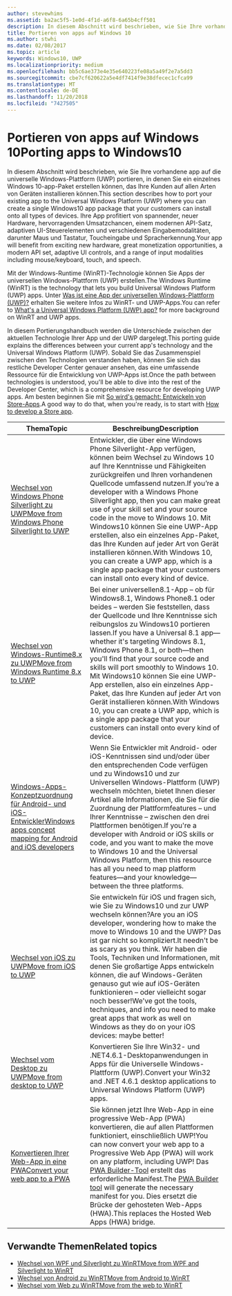 ```yaml
---
author: stevewhims
ms.assetid: ba2ac5f5-1e0d-4f1d-a6f8-6a65b4cff501
description: In diesem Abschnitt wird beschrieben, wie Sie Ihre vorhandene app auf die universelle Windows-Plattform (UWP) portieren, in denen Sie ein einzelnes Windows 10-app-Paket erstellen können, das Ihre Kunden auf allen Arten von Geräten installieren können. Ihre App profitiert von spannender, neuer Hardware, hervorragenden Umsatzchancen, einem modernen API-Satz, adaptiven UI-Steuerelementen und verschiedenen Eingabemodalitäten, darunter Maus und Tastatur, Toucheingabe und Spracherkennung.
title: Portieren von apps auf Windows 10
ms.author: stwhi
ms.date: 02/08/2017
ms.topic: article
keywords: Windows10, UWP
ms.localizationpriority: medium
ms.openlocfilehash: bb5c6ae373e4e35e640223fe08a5a49f2e7a5dd3
ms.sourcegitcommit: cbe7cf620622a5e4df7414f9e38dfecec1cfca99
ms.translationtype: MT
ms.contentlocale: de-DE
ms.lasthandoff: 11/20/2018
ms.locfileid: "7427505"
---
```

# <a name="porting-apps-to-windows10"></a><span data-ttu-id="3bd63-105">Portieren von apps auf Windows 10</span><span class="sxs-lookup"><span data-stu-id="3bd63-105">Porting apps to Windows10</span></span>


<span data-ttu-id="3bd63-106">In diesem Abschnitt wird beschrieben, wie Sie Ihre vorhandene app auf die universelle Windows-Plattform (UWP) portieren, in denen Sie ein einzelnes Windows 10-app-Paket erstellen können, das Ihre Kunden auf allen Arten von Geräten installieren können.</span><span class="sxs-lookup"><span data-stu-id="3bd63-106">This section describes how to port your existing app to the Universal Windows Platform (UWP) where you can create a single Windows10 app package that your customers can install onto all types of devices.</span></span> <span data-ttu-id="3bd63-107">Ihre App profitiert von spannender, neuer Hardware, hervorragenden Umsatzchancen, einem modernen API-Satz, adaptiven UI-Steuerelementen und verschiedenen Eingabemodalitäten, darunter Maus und Tastatur, Toucheingabe und Spracherkennung.</span><span class="sxs-lookup"><span data-stu-id="3bd63-107">Your app will benefit from exciting new hardware, great monetization opportunities, a modern API set, adaptive UI controls, and a range of input modalities including mouse/keyboard, touch, and speech.</span></span>

<span data-ttu-id="3bd63-108">Mit der Windows-Runtime (WinRT)-Technologie können Sie Apps der universellen Windows-Plattform (UWP) erstellen.</span><span class="sxs-lookup"><span data-stu-id="3bd63-108">The Windows Runtime (WinRT) is the technology that lets you build Universal Windows Platform (UWP) apps.</span></span> <span data-ttu-id="3bd63-109">Unter [Was ist eine App der universellen Windows-Plattform (UWP)?](https://msdn.microsoft.com/library/windows/apps/dn726767) erhalten Sie weitere Infos zu WinRT- und UWP-Apps.</span><span class="sxs-lookup"><span data-stu-id="3bd63-109">You can refer to [What's a Universal Windows Platform (UWP) app?](https://msdn.microsoft.com/library/windows/apps/dn726767) for more background on WinRT and UWP apps.</span></span>

<span data-ttu-id="3bd63-110">In diesem Portierungshandbuch werden die Unterschiede zwischen der aktuellen Technologie Ihrer App und der UWP dargelegt.</span><span class="sxs-lookup"><span data-stu-id="3bd63-110">This porting guide explains the differences between your current app's technology and the Universal Windows Platform (UWP).</span></span> <span data-ttu-id="3bd63-111">Sobald Sie das Zusammenspiel zwischen den Technologien verstanden haben, können Sie sich das restliche Developer Center genauer ansehen, das eine umfassende Ressource für die Entwicklung von UWP-Apps ist.</span><span class="sxs-lookup"><span data-stu-id="3bd63-111">Once the path between technologies is understood, you'll be able to dive into the rest of the Developer Center, which is a comprehensive resource for developing UWP apps.</span></span> <span data-ttu-id="3bd63-112">Am besten beginnen Sie mit [So wird's gemacht: Entwickeln von Store-Apps](https://msdn.microsoft.com/library/windows/apps/dn726537).</span><span class="sxs-lookup"><span data-stu-id="3bd63-112">A good way to do that, when you're ready, is to start with [How to develop a Store app](https://msdn.microsoft.com/library/windows/apps/dn726537).</span></span>

| <span data-ttu-id="3bd63-113">Thema</span><span class="sxs-lookup"><span data-stu-id="3bd63-113">Topic</span></span> | <span data-ttu-id="3bd63-114">Beschreibung</span><span class="sxs-lookup"><span data-stu-id="3bd63-114">Description</span></span> |
|-------|-------------|
| [<span data-ttu-id="3bd63-115">Wechsel von Windows Phone Silverlight zu UWP</span><span class="sxs-lookup"><span data-stu-id="3bd63-115">Move from Windows Phone Silverlight to UWP</span></span>](wpsl-to-uwp-root.md) | <span data-ttu-id="3bd63-116">Entwickler, die über eine Windows Phone Silverlight-App verfügen, können beim Wechsel zu Windows 10 auf Ihre Kenntnisse und Fähigkeiten zurückgreifen und Ihren vorhandenen Quellcode umfassend nutzen.</span><span class="sxs-lookup"><span data-stu-id="3bd63-116">If you’re a developer with a Windows Phone Silverlight app, then you can make great use of your skill set and your source code in the move to Windows 10.</span></span> <span data-ttu-id="3bd63-117">Mit Windows10 können Sie eine UWP-App erstellen, also ein einzelnes App-Paket, das Ihre Kunden auf jeder Art von Gerät installieren können.</span><span class="sxs-lookup"><span data-stu-id="3bd63-117">With Windows 10, you can create a UWP app, which is a single app package that your customers can install onto every kind of device.</span></span> |
| [<span data-ttu-id="3bd63-118">Wechsel von Windows-Runtime8.x zu UWP</span><span class="sxs-lookup"><span data-stu-id="3bd63-118">Move from Windows Runtime 8.x to UWP</span></span>](w8x-to-uwp-root.md) | <span data-ttu-id="3bd63-119">Bei einer universellen8.1-App – ob für Windows8.1, Windows Phone8.1 oder beides – werden Sie feststellen, dass der Quellcode und Ihre Kenntnisse sich reibungslos zu Windows10 portieren lassen.</span><span class="sxs-lookup"><span data-stu-id="3bd63-119">If you have a Universal 8.1 app—whether it's targeting Windows 8.1, Windows Phone 8.1, or both—then you'll find that your source code and skills will port smoothly to Windows 10.</span></span> <span data-ttu-id="3bd63-120">Mit Windows10 können Sie eine UWP-App erstellen, also ein einzelnes App-Paket, das Ihre Kunden auf jeder Art von Gerät installieren können.</span><span class="sxs-lookup"><span data-stu-id="3bd63-120">With Windows 10, you can create a UWP app, which is a single app package that your customers can install onto every kind of device.</span></span> |
| [<span data-ttu-id="3bd63-121">Windows-Apps-Konzeptzuordnung für Android- und iOS-Entwickler</span><span class="sxs-lookup"><span data-stu-id="3bd63-121">Windows apps concept mapping for Android and iOS developers</span></span>](android-ios-uwp-map.md) | <span data-ttu-id="3bd63-122">Wenn Sie Entwickler mit Android- oder iOS-Kenntnissen sind und/oder über den entsprechenden Code verfügen und zu Windows10 und zur Universellen Windows-Plattform (UWP) wechseln möchten, bietet Ihnen dieser Artikel alle Informationen, die Sie für die Zuordnung der Plattformfeatures – und Ihrer Kenntnisse – zwischen den drei Plattformen benötigen.</span><span class="sxs-lookup"><span data-stu-id="3bd63-122">If you're a developer with Android or iOS skills or code, and you want to make the move to Windows 10 and the Universal Windows Platform, then this resource has all you need to map platform features—and your knowledge—between the three platforms.</span></span> |
| [<span data-ttu-id="3bd63-123">Wechsel von iOS zu UWP</span><span class="sxs-lookup"><span data-stu-id="3bd63-123">Move from iOS to UWP</span></span>](ios-to-uwp-root.md) | <span data-ttu-id="3bd63-124">Sie entwickeln für iOS und fragen sich, wie Sie zu Windows10 und zur UWP wechseln können?</span><span class="sxs-lookup"><span data-stu-id="3bd63-124">Are you an iOS developer, wondering how to make the move to Windows 10 and the UWP?</span></span> <span data-ttu-id="3bd63-125">Das ist gar nicht so kompliziert.</span><span class="sxs-lookup"><span data-stu-id="3bd63-125">It needn't be as scary as you think.</span></span> <span data-ttu-id="3bd63-126">Wir haben die Tools, Techniken und Informationen, mit denen Sie großartige Apps entwickeln können, die auf Windows-Geräten genauso gut wie auf iOS-Geräten funktionieren – oder vielleicht sogar noch besser!</span><span class="sxs-lookup"><span data-stu-id="3bd63-126">We've got the tools, techniques, and info you need to make great apps that work as well on Windows as they do on your iOS devices: maybe better!</span></span> |
| [<span data-ttu-id="3bd63-127">Wechsel vom Desktop zu UWP</span><span class="sxs-lookup"><span data-stu-id="3bd63-127">Move from desktop to UWP</span></span>](desktop-to-uwp-root.md) | <span data-ttu-id="3bd63-128">Konvertieren Sie Ihre Win32- und .NET4.6.1-Desktopanwendungen in Apps für die Universelle Windows-Plattform (UWP).</span><span class="sxs-lookup"><span data-stu-id="3bd63-128">Convert your Win32 and .NET 4.6.1 desktop applications to Universal Windows Platform (UWP) apps.</span></span> |
| [<span data-ttu-id="3bd63-129">Konvertieren Ihrer Web-App in eine PWA</span><span class="sxs-lookup"><span data-stu-id="3bd63-129">Convert your web app to a PWA</span></span>](https://docs.microsoft.com/microsoft-edge/progressive-web-apps) | <span data-ttu-id="3bd63-130">Sie können jetzt Ihre Web-App in eine progressive Web-App (PWA) konvertieren, die auf allen Plattformen funktioniert, einschließlich UWP!</span><span class="sxs-lookup"><span data-stu-id="3bd63-130">You can now convert your web app to a Progressive Web App (PWA) will work on any platform, including UWP!</span></span> <span data-ttu-id="3bd63-131">Das [PWA Builder-Tool](https://www.pwabuilder.com) erstellt das erforderliche Manifest.</span><span class="sxs-lookup"><span data-stu-id="3bd63-131">The [PWA Builder tool](https://www.pwabuilder.com) will generate the necessary manifest for you.</span></span> <span data-ttu-id="3bd63-132">Dies ersetzt die Brücke der gehosteten Web-Apps (HWA).</span><span class="sxs-lookup"><span data-stu-id="3bd63-132">This replaces the Hosted Web Apps (HWA) bridge.</span></span> |

## <a name="related-topics"></a><span data-ttu-id="3bd63-133">Verwandte Themen</span><span class="sxs-lookup"><span data-stu-id="3bd63-133">Related topics</span></span>

* [<span data-ttu-id="3bd63-134">Wechsel von WPF und Silverlight zu WinRT</span><span class="sxs-lookup"><span data-stu-id="3bd63-134">Move from WPF and Silverlight to WinRT</span></span>](https://msdn.microsoft.com/library/windows/apps/dn263237)
* [<span data-ttu-id="3bd63-135">Wechsel von Android zu WinRT</span><span class="sxs-lookup"><span data-stu-id="3bd63-135">Move from Android to WinRT</span></span>](https://msdn.microsoft.com/library/windows/apps/jj945421)
* [<span data-ttu-id="3bd63-136">Wechsel vom Web zu WinRT</span><span class="sxs-lookup"><span data-stu-id="3bd63-136">Move from the web to WinRT</span></span>](https://msdn.microsoft.com/library/windows/apps/hh465151)
